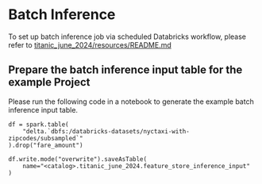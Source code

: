 # Batch Inference
To set up batch inference job via scheduled Databricks workflow, please refer to [titanic_june_2024/resources/README.md](../../resources/README.md)

## Prepare the batch inference input table for the example Project
Please run the following code in a notebook to generate the example batch inference input table.

```
df = spark.table(
    "delta.`dbfs:/databricks-datasets/nyctaxi-with-zipcodes/subsampled`"
).drop("fare_amount")

df.write.mode("overwrite").saveAsTable(
    name="<catalog>.titanic_june_2024.feature_store_inference_input"
)
```

